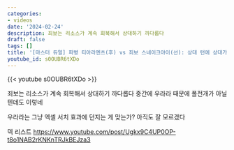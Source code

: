 ```yaml
---
categories:
- videos
date: '2024-02-24'
description: 죄보는 리소스가 계속 회복해서 상대하기 까다롭다
draft: false
tags: []
title: '[마스터 듀얼] 파병 티아라멘츠(후) vs 죄보 스네이크아이(선): 상대 턴에 상대가 니비루를 던짐'
youtube_id: s0OUBR6tXDo
---
```



{{< youtube s0OUBR6tXDo >}}

죄보는 리소스가 계속 회복해서 상대하기 까다롭다
중간에 우라라 때문에 풀전개가 아닐텐데도 이렇네

우라라는 그냥 엑셀 서치 효과에 던지는 게 맞는가?
아직도 잘 모르겠다

덱 리스트
https://www.youtube.com/post/Ugkx9C4UP0OP-t8o1NAB2rKNKnTRJkBEJza3